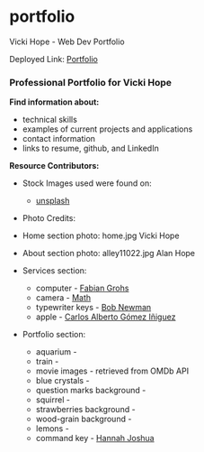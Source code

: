 # portfolio
Vicki Hope - Web Dev Portfolio

Deployed Link: [Portfolio](https://vwhope.github.io/portfolio/)

### Professional Portfolio for Vicki Hope

**Find information about:**
* technical skills
* examples of current projects and applications
* contact information
* links to resume, github, and LinkedIn

**Resource Contributors:**
* Stock Images used were found on:
  * [unsplash](https://unsplash.com/)

* Photo Credits:
* Home section photo: home.jpg Vicki Hope
* About section photo: alley11022.jpg Alan Hope
* Services section:
    * computer - [Fabian Grohs](https://unsplash.com/@grohsfabian?utm_medium=referral&utm_campaign=photographer-credit&utm_content=creditBadge)
    * camera - [Math](https://unsplash.com/@builtbymath?utm_medium=referral&amp;utm_campaign=photographer-credit&amp;utm_content=creditBadge)
    * typewriter keys - [Bob Newman](https://unsplash.com/@newmanx?utm_medium=referral&amp;utm_campaign=photographer-credit&amp;utm_content=creditBadge)
    * apple - [Carlos Alberto Gómez Iñiguez](https://unsplash.com/@iniguez?utm_medium=referral&amp;utm_campaign=photographer-credit&amp;utm_content=creditBadge)
* Portfolio section:
    * aquarium - [](    )
    * train - []()
    * movie images - retrieved from OMDb API
    * blue crystals - []()
    * question marks background - []()
    * squirrel - []()
    * strawberries background - []()
    * wood-grain background - []()
    * lemons - []()
    * command key - [Hannah Joshua](https://images.unsplash.com/photo-1524741978410-350ba91a70d7?ixlib=rb-0.3.5&ixid=eyJhcHBfaWQiOjEyMDd9&s=9f7f0a986c19209470cccc5176cd5669&auto=format&fit=crop&w=500&q=60)
    




